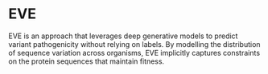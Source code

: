 # EVE

EVE is an approach that leverages deep generative models to predict variant pathogenicity without relying on labels. By modelling the distribution of sequence variation across organisms, EVE implicitly captures constraints on the protein sequences that maintain fitness.